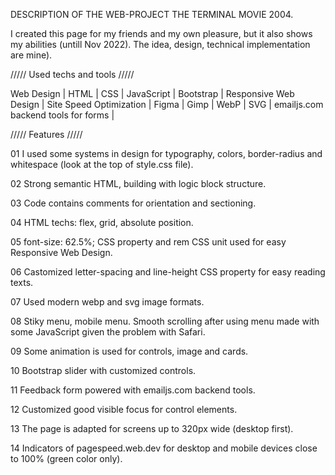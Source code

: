 DESCRIPTION OF THE WEB-PROJECT THE TERMINAL MOVIE 2004.

I created this page for my friends and my own pleasure, but it also shows my abilities (untill Nov 2022). The idea, design, technical implementation are mine).

///// Used techs and tools /////

Web Design | HTML | CSS | JavaScript | Bootstrap | Responsive Web Design | Site Speed Optimization | Figma | Gimp | WebP | SVG | emailjs.com backend tools for forms |

///// Features /////

01 I used some systems in design for typography, colors, border-radius and whitespace (look at the top of style.css file).

02 Strong semantic HTML, building with logic block structure.

03 Code contains comments for orientation and sectioning.

04 HTML techs: flex, grid, absolute position.

05 font-size: 62.5%; CSS property and rem CSS unit used for easy Responsive Web Design.

06 Castomized letter-spacing and line-height CSS property for easy reading texts.

07 Used modern webp and svg image formats.

08 Stiky menu, mobile menu. Smooth scrolling after using menu made with some JavaScript given the problem with Safari.

09 Some animation is used for controls, image and cards.

10 Bootstrap slider with customized controls.

11 Feedback form powered with emailjs.com backend tools.

12 Customized good visible focus for control elements.

13 The page is adapted for screens up to 320px wide (desktop first).

14 Indicators of pagespeed.web.dev for desktop and mobile devices close to 100% (green color only).
